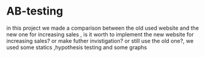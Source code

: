 # AB-testing
in this project we made a comparison between the old used website and the new one for increasing sales , is it worth to implement the new website for increasing  sales? or make futher invistigation? or still use the old one?, we used some statics ,hypothesis testing and some graphs
